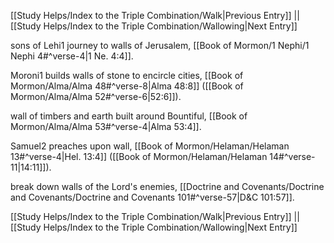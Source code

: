 [[Study Helps/Index to the Triple Combination/Walk|Previous Entry]]  ||  [[Study Helps/Index to the Triple Combination/Wallowing|Next Entry]]

 sons of Lehi1 journey to walls of Jerusalem, [[Book of Mormon/1 Nephi/1 Nephi 4#^verse-4|1 Ne. 4:4]].

 Moroni1 builds walls of stone to encircle cities, [[Book of Mormon/Alma/Alma 48#^verse-8|Alma 48:8]] ([[Book of Mormon/Alma/Alma 52#^verse-6|52:6]]).

 wall of timbers and earth built around Bountiful, [[Book of Mormon/Alma/Alma 53#^verse-4|Alma 53:4]].

 Samuel2 preaches upon wall, [[Book of Mormon/Helaman/Helaman 13#^verse-4|Hel. 13:4]] ([[Book of Mormon/Helaman/Helaman 14#^verse-11|14:11]]).

 break down walls of the Lord's enemies, [[Doctrine and Covenants/Doctrine and Covenants/Doctrine and Covenants 101#^verse-57|D&C 101:57]].

[[Study Helps/Index to the Triple Combination/Walk|Previous Entry]]  ||  [[Study Helps/Index to the Triple Combination/Wallowing|Next Entry]]